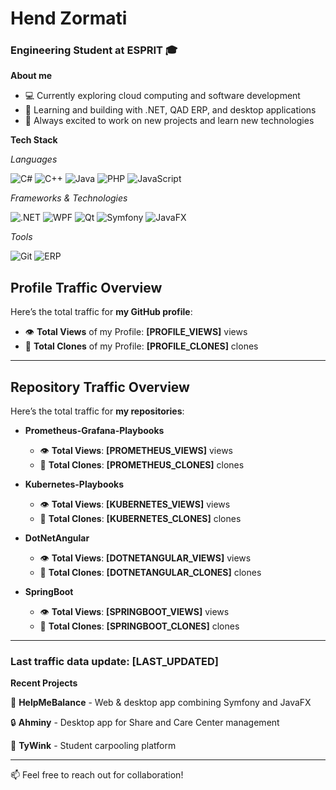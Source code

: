 # Hend Zormati

### Engineering Student at ESPRIT 🎓

**About me**
- 💻 Currently exploring cloud computing and software development
- 🌱 Learning and building with .NET, QAD ERP, and desktop applications
- 🚀 Always excited to work on new projects and learn new technologies

**Tech Stack**

*Languages*

![C#](https://img.shields.io/badge/-C%23-239120?style=flat-square&logo=c-sharp&logoColor=white)
![C++](https://img.shields.io/badge/-C++-00599C?style=flat-square&logo=c%2B%2B&logoColor=white)
![Java](https://img.shields.io/badge/-Java-007396?style=flat-square&logo=java)
![PHP](https://img.shields.io/badge/-PHP-777BB4?style=flat-square&logo=php&logoColor=white)
![JavaScript](https://img.shields.io/badge/-JavaScript-F7DF1E?style=flat-square&logo=javascript&logoColor=black)

*Frameworks & Technologies*

![.NET](https://img.shields.io/badge/-.NET-512BD4?style=flat-square&logo=.net&logoColor=white)
![WPF](https://img.shields.io/badge/-WPF-0078D6?style=flat-square&logo=windows&logoColor=white)
![Qt](https://img.shields.io/badge/-Qt-41CD52?style=flat-square&logo=qt&logoColor=white)
![Symfony](https://img.shields.io/badge/-Symfony-000000?style=flat-square&logo=symfony&logoColor=white)
![JavaFX](https://img.shields.io/badge/-JavaFX-007396?style=flat-square&logo=java&logoColor=white)

*Tools*

![Git](https://img.shields.io/badge/-Git-F05032?style=flat-square&logo=git&logoColor=white)
![ERP](https://img.shields.io/badge/-QAD%20ERP-2C3E50?style=flat-square)
 
## Profile Traffic Overview

Here’s the total traffic for **my GitHub profile**:

- 👁️ **Total Views** of my Profile: **[PROFILE_VIEWS]** views
- 🔄 **Total Clones** of my Profile: **[PROFILE_CLONES]** clones

---

## Repository Traffic Overview

Here’s the total traffic for **my repositories**:

- **Prometheus-Grafana-Playbooks**
  - 👁️ **Total Views**: **[PROMETHEUS_VIEWS]** views
  - 🔄 **Total Clones**: **[PROMETHEUS_CLONES]** clones

- **Kubernetes-Playbooks**
  - 👁️ **Total Views**: **[KUBERNETES_VIEWS]** views
  - 🔄 **Total Clones**: **[KUBERNETES_CLONES]** clones

- **DotNetAngular**
  - 👁️ **Total Views**: **[DOTNETANGULAR_VIEWS]** views
  - 🔄 **Total Clones**: **[DOTNETANGULAR_CLONES]** clones

- **SpringBoot**
  - 👁️ **Total Views**: **[SPRINGBOOT_VIEWS]** views
  - 🔄 **Total Clones**: **[SPRINGBOOT_CLONES]** clones

---

### Last traffic data update: **[LAST_UPDATED]** 
**Recent Projects**

🌟 **HelpMeBalance** - Web & desktop app combining Symfony and JavaFX

🔒 **Ahminy** - Desktop app for Share and Care Center management

🚗 **TyWink** - Student carpooling platform

---
📫 Feel free to reach out for collaboration!
